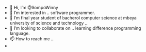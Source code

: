 - 👋 Hi, I’m @SompoWinny
- 👀 I’m interested in .. software programmer.
- 🌱 I’m final year student of bacherol computer science at mbeya university of science and technology  .. 
- 💞️ I’m looking to collaborate on .. learning difference programming language.
- 📫 How to reach me ..
- 

<!---
SompoWinny/SompoWinny is a ✨ special ✨ repository because its `README.md` (this file) appears on your GitHub profile.
You can click the Preview link to take a look at your changes.
--->
